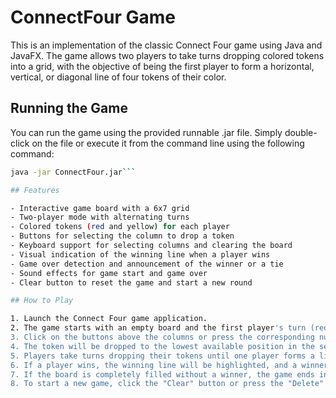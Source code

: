 # ConnectFour Game

This is an implementation of the classic Connect Four game using Java and JavaFX. The game allows two players to take turns dropping colored tokens into a grid, with the objective of being the first player to form a horizontal, vertical, or diagonal line of four tokens of their color.

## Running the Game

You can run the game using the provided runnable .jar file. Simply double-click on the file or execute it from the command line using the following command:

```bash
java -jar ConnectFour.jar```

## Features

- Interactive game board with a 6x7 grid
- Two-player mode with alternating turns
- Colored tokens (red and yellow) for each player
- Buttons for selecting the column to drop a token
- Keyboard support for selecting columns and clearing the board
- Visual indication of the winning line when a player wins
- Game over detection and announcement of the winner or a tie
- Sound effects for game start and game over
- Clear button to reset the game and start a new round

## How to Play

1. Launch the Connect Four game application.
2. The game starts with an empty board and the first player's turn (red).
3. Click on the buttons above the columns or press the corresponding number key (1-7) to select the column where you want to drop your token.
4. The token will be dropped to the lowest available position in the selected column.
5. Players take turns dropping their tokens until one player forms a line of four tokens of their color horizontally, vertically, or diagonally.
6. If a player wins, the winning line will be highlighted, and a winner announcement will be displayed.
7. If the board is completely filled without a winner, the game ends in a tie.
8. To start a new game, click the "Clear" button or press the "Delete" key.


